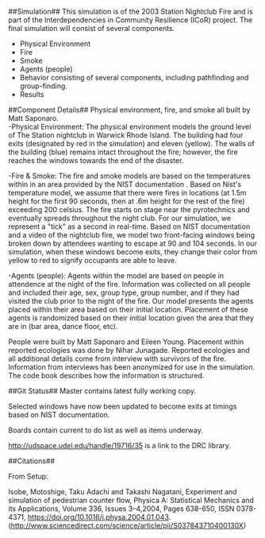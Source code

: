 ##Simulation##
This simulation is of the 2003 Station Nightclub Fire and is part of the Interdependencies in Community Resilience (ICoR) project. The final simulation will consist of several components.

* Physical Environment
* Fire
* Smoke
* Agents (people)
* Behavior consisting of several components, including pathfinding and group-finding.
* Results
 

##Component Details##
Physical environment, fire, and smoke all built by Matt Saponaro.  
  -Physical Environment: The physical environment models the ground level of The Station nightclub in Warwick
  Rhode Island. The building had four exits (designated by red in the simulation) and eleven (yellow).
  The walls of the building (blue) remains intact throughout the fire; however, the fire reaches the windows
  towards the end of the disaster.

 -Fire & Smoke: The fire and smoke models are based on the temperatures within in an area provided by the NIST
documentation <insert ref>. Based on Nist's temperature model, we assume that there were fires in locations
(at 1.5m height for the first 90 seconds, then at .6m height for the rest of the fire) exceeding 200 celsius.
The fire starts on stage near the pyrotechnics and eventually spreads throughout the night club.
For our simulation, we represent a "tick" as a second in real-time. Based on NIST documentation <insert ref>
and a video of the nightclub fire, we model two front-facing windows being broken down by attendees wanting to
escape at 90 and 104 seconds. In our simulation, when these windows become exits, they change their color from
yellow to red to signify occupants are able to leave.
 
 -Agents (people): Agents within the model are based on people in attendence at the night of the fire. Information was
 collected on all people and included their age, sex, group type, group number, and if they had visited the club prior
 to the night of the fire. Our model presents the agents placed within their area based on their initial location.
 Placement of these agents is randomized based on their initial location given the area that they are in (bar area, dance floor,
 etc).
	
People were built by Matt Saponaro and Eileen Young. Placement within reported ecologies was done by Nihar Junagade.
Reported ecologies and all additional details come from interview with survivors of the fire.
Information from interviews has been anonymized for use in the simulation. The code book describes how the
information is structured.

##Git Status##
Master contains latest fully working copy.

Selected windows have now been updated to become exits at timings based on NIST documentation.

Boards contain current to do list as well as items underway.

http://udspace.udel.edu/handle/19716/35 is a link to the DRC library.

##Citations##

From Setup:

Isobe, Motoshige, Taku Adachi and Takashi Nagatani, Experiment and simulation of pedestrian counter flow, Physica A: Statistical Mechanics and its Applications,
Volume 336, Issues 3–4,2004, Pages 638-650, ISSN 0378-4371,
https://doi.org/10.1016/j.physa.2004.01.043. (http://www.sciencedirect.com/science/article/pii/S037843710400130X)